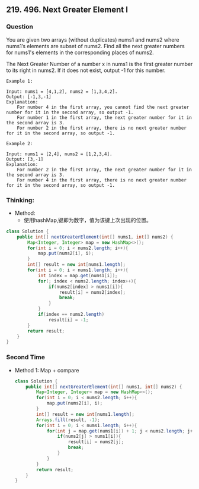 ## 219. 496. Next Greater Element I

### Question
 You are given two arrays (without duplicates) nums1 and nums2 where nums1’s elements are subset of nums2. Find all the next greater numbers for nums1's elements in the corresponding places of nums2.

The Next Greater Number of a number x in nums1 is the first greater number to its right in nums2. If it does not exist, output -1 for this number. 

```
Example 1:

Input: nums1 = [4,1,2], nums2 = [1,3,4,2].
Output: [-1,3,-1]
Explanation:
    For number 4 in the first array, you cannot find the next greater number for it in the second array, so output -1.
    For number 1 in the first array, the next greater number for it in the second array is 3.
    For number 2 in the first array, there is no next greater number for it in the second array, so output -1.

Example 2:

Input: nums1 = [2,4], nums2 = [1,2,3,4].
Output: [3,-1]
Explanation:
    For number 2 in the first array, the next greater number for it in the second array is 3.
    For number 4 in the first array, there is no next greater number for it in the second array, so output -1.
```

### Thinking:
* Method:
	* 使用hashMap,键即为数字，值为该键上次出现的位置。

```Java
class Solution {
    public int[] nextGreaterElement(int[] nums1, int[] nums2) {
        Map<Integer, Integer> map = new HashMap<>();
        for(int i = 0; i < nums2.length; i++){
            map.put(nums2[i], i);
        }
        int[] result = new int[nums1.length];
        for(int i = 0; i < nums1.length; i++){
            int index = map.get(nums1[i]);
            for(; index < nums2.length; index++){
                if(nums2[index] > nums1[i]){
                    result[i] = nums2[index];
                    break;
                }
            }
            if(index == nums2.length)
                result[i] = -1;
        }
        return result;
    }
}
```

### Second Time
* Method 1: Map + compare
  ```Java
  class Solution {
      public int[] nextGreaterElement(int[] nums1, int[] nums2) {
          Map<Integer, Integer> map = new HashMap<>();
          for(int i = 0; i < nums2.length; i++){
              map.put(nums2[i], i);
          }
          int[] result = new int[nums1.length];
          Arrays.fill(result, -1);
          for(int i = 0; i < nums1.length; i++){
              for(int j = map.get(nums1[i]) + 1; j < nums2.length; j++){
                  if(nums2[j] > nums1[i]){
                      result[i] = nums2[j];
                      break;
                  }
              }
          }
          return result;
      }
  }
  ```
